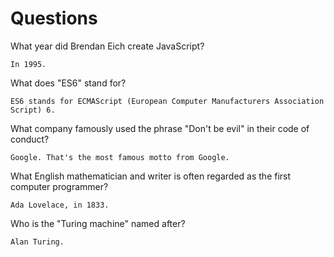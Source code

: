 # Questions

What year did Brendan Eich create JavaScript?

```
In 1995.
```

What does "ES6" stand for?

```
ES6 stands for ECMAScript (European Computer Manufacturers Association Script) 6.
```

What company famously used the phrase "Don't be evil" in their code of conduct?

```
Google. That's the most famous motto from Google. 
```

What English mathematician and writer is often regarded as the first computer programmer?

```
Ada Lovelace, in 1833.
```

Who is the "Turing machine" named after?

```
Alan Turing.
```
